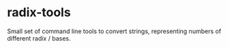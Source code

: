 radix-tools
===========

Small set of command line tools to convert strings, representing numbers of
different radix / bases.
